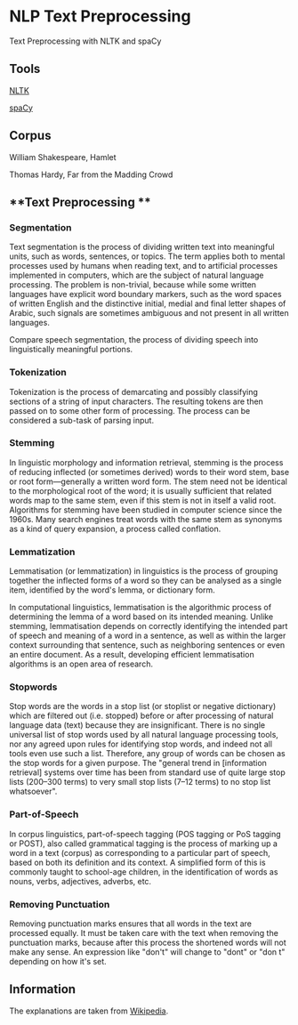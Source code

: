 # **NLP Text Preprocessing**
Text Preprocessing with NLTK and spaCy

## **Tools**

[NLTK](https://nltk.org)

[spaCy](https://spacy.io)

## **Corpus**
William Shakespeare, Hamlet

Thomas Hardy, Far from the Madding Crowd

## **Text Preprocessing **

### **Segmentation**
Text segmentation is the process of dividing written text into meaningful units, such as words, sentences, or topics. The term applies both to mental processes used by humans when reading text, and to artificial processes implemented in computers, which are the subject of natural language processing. The problem is non-trivial, because while some written languages have explicit word boundary markers, such as the word spaces of written English and the distinctive initial, medial and final letter shapes of Arabic, such signals are sometimes ambiguous and not present in all written languages.

Compare speech segmentation, the process of dividing speech into linguistically meaningful portions.

### **Tokenization**
Tokenization is the process of demarcating and possibly classifying sections of a string of input characters. The resulting tokens are then passed on to some other form of processing. The process can be considered a sub-task of parsing input.

### **Stemming**
In linguistic morphology and information retrieval, stemming is the process of reducing inflected (or sometimes derived) words to their word stem, base or root form—generally a written word form. The stem need not be identical to the morphological root of the word; it is usually sufficient that related words map to the same stem, even if this stem is not in itself a valid root. Algorithms for stemming have been studied in computer science since the 1960s. Many search engines treat words with the same stem as synonyms as a kind of query expansion, a process called conflation.

### **Lemmatization**
Lemmatisation (or lemmatization) in linguistics is the process of grouping together the inflected forms of a word so they can be analysed as a single item, identified by the word's lemma, or dictionary form.

In computational linguistics, lemmatisation is the algorithmic process of determining the lemma of a word based on its intended meaning. Unlike stemming, lemmatisation depends on correctly identifying the intended part of speech and meaning of a word in a sentence, as well as within the larger context surrounding that sentence, such as neighboring sentences or even an entire document. As a result, developing efficient lemmatisation algorithms is an open area of research.

### **Stopwords**
Stop words are the words in a stop list (or stoplist or negative dictionary) which are filtered out (i.e. stopped) before or after processing of natural language data (text) because they are insignificant. There is no single universal list of stop words used by all natural language processing tools, nor any agreed upon rules for identifying stop words, and indeed not all tools even use such a list. Therefore, any group of words can be chosen as the stop words for a given purpose. The "general trend in [information retrieval] systems over time has been from standard use of quite large stop lists (200–300 terms) to very small stop lists (7–12 terms) to no stop list whatsoever".

### **Part-of-Speech**
In corpus linguistics, part-of-speech tagging (POS tagging or PoS tagging or POST), also called grammatical tagging is the process of marking up a word in a text (corpus) as corresponding to a particular part of speech, based on both its definition and its context. A simplified form of this is commonly taught to school-age children, in the identification of words as nouns, verbs, adjectives, adverbs, etc.

### **Removing Punctuation**
Removing punctuation marks ensures that all words in the text are processed equally. It must be taken care with the text when removing the punctuation marks, because after this process the shortened words will not make any sense. An expression like "don't" will change to "dont" or "don t" depending on how it's set.

## **Information**
The explanations are taken from [Wikipedia](https://wikipedia.org).
